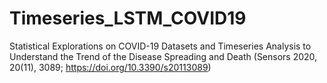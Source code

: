 # Timeseries_LSTM_COVID19
Statistical Explorations on COVID-19 Datasets and Timeseries Analysis to Understand the Trend of the Disease Spreading and Death (Sensors 2020, 20(11), 3089; https://doi.org/10.3390/s20113089)
